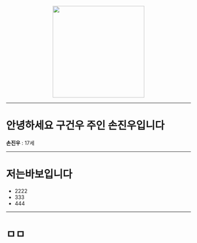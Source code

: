 <p align="center">
  <img src="" width="250" height="250">
</p>

----------------

# 안녕하세요 구건우 주인 손진우입니다

**손진우** : 17세

--------------------

# 저는바보입니다

- 2222
- 333
- 444

----------

# ㅁㅁ
